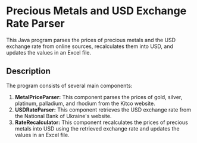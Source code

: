 # Precious Metals and USD Exchange Rate Parser

This Java program parses the prices of precious metals and the USD exchange rate from online sources, recalculates them into USD, and updates the values in an Excel file.

## Description

The program consists of several main components:

1. **MetalPriceParser:** This component parses the prices of gold, silver, platinum, palladium, and rhodium from the Kitco website.
2. **USDRateParser:** This component retrieves the USD exchange rate from the National Bank of Ukraine's website.
3. **RateRecalculator:** This component recalculates the prices of precious metals into USD using the retrieved exchange rate and updates the values in an Excel file.
